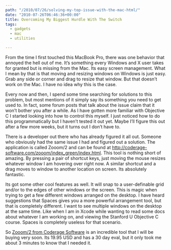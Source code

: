 ```yaml
---
path: "/2010/07/26/solving-my-top-issue-with-the-mac-html/" 
date: "2010-07-26T06:46:36+00:00" 
title: Overcoming My Biggest Hurdle With The Switch
tags:
  - gadgets
  - mac
  - utilities

---
```


  <p>
    From the time I first touched this MacBook Pro, there was one behavior that annoyed the hell out of me. It&#8217;s something every Windows and X user takes for granted but is missing from the Mac. Its easy screen management. What I mean by that is that moving and resizing windows on Windows is just easy. Grab any side or corner and drag to resize that window. But that doesn&#8217;t work on the Mac. I have no idea why this is the case.
  </p>
  
  <p>
    Every now and then, I spend some time searching for solutions to this problem, but most mentions of it simply say its something you need to get used to. In fact, some forum posts that talk about the issue claim that it won&#8217;t bother you after a while. As I have gotten more familiar with Objective C I started looking into how to control this myself. I just noticed how to do this programmatically but I haven&#8217;t tested it out yet. Maybe I&#8217;ll figure this out after a few more weeks, but it turns out I don&#8217;t have to.
  </p>
  
  <p>
    There is a developer out there who has already figured it all out. Someone who obviously had the same issue I had and figured out a solution. The application is called Zooom/2 and can be found at <a href="http://coderage-software.com/zooom/index_green/index.html" class="broken_link">http://coderage-software.com/zooom/index_green/index.html</a>. This tool is nothing short of amazing. By pressing a pair of shortcut keys, just moving the mouse resizes whatever window I am hovering over right now. A similar shortcut and a drag moves to window to another location on screen. Its absolutely fantastic.
  </p>
  
  <p>
    Its got some other cool features as well. It will snap to a user-definable grid and/or to the edges of other windows or the screen. This is magic when trying to get a few different windows arranged on the desktop. I have heard suggestions that Spaces gives you a more powerful arrangement tool, but that is completely different. I want to see multiple windows on the desktop at the same time. Like when I am in Xcode while wanting to read some docs about whatever I am working on, and viewing the Stanford U Objective C course. Spaces is completely useless for that scenario.
  </p>
  
  <p>
    So <a href="http://coderage-software.com/zooom/index_green/index.html" class="broken_link">Zooom/2 from Coderage Software</a> is an incredible tool that I will be buying very soon. Its 19.95 USD and has a 30 day eval, but it only took me about 3 minutes to know that I needed it.
  </p>
</div>